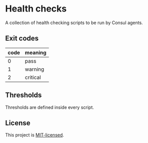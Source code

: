 # Health checks

A collection of health checking scripts to be run by Consul agents.

## Exit codes

<table>
  <thead>
    <tr>
      <th>code</th>
      <th>meaning</th>
    </tr>
  </thead>
  <tbody>
    <tr>
      <td>0</td>
      <td>pass</td>
    </tr>
    <tr>
      <td>1</td>
      <td>warning</td>
    </tr>
    <tr>
      <td>2</td>
      <td>critical</td>
    </tr>
  </tbody>
</table>

## Thresholds

Thresholds are defined inside every script.

## License

This project is [MIT-licensed](https://github.com/adriano-di-giovanni/health-checks/blob/master/LICENSE).
